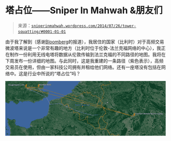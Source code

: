 <!--yml

类别：未分类

日期：2024-05-18 14:20:29

-->

# 塔占位——Sniper In Mahwah &朋友们

> 来源：[`sniperinmahwah.wordpress.com/2014/07/26/tower-squatting/#0001-01-01`](https://sniperinmahwah.wordpress.com/2014/07/26/tower-squatting/#0001-01-01)

由于我了解到（感谢[Bloomberg](http://www.bloomberg.com/news/2014-07-15/wall-street-grabs-nato-towers-in-traders-speed-of-light-quest.html)的报道），我居住的国家（比利时）对于高频交易微波塔来说是一个非常有趣的地方（比利时位于伦敦-法兰克福网络的中心），我正在制作一份利用无线电塔将数据从伦敦传输到法兰克福的不同路径的地图。我将在下周发布一份详细的地图。与此同时，这是我重建的一条路径（紫色表示），高频交易员在使用，但由一家科技公司拥有并租给他们网络。还有一座塔没有包括在网络中。这是行业中所说的“塔占位”吗？

![Capture d’écran 2014-07-26 à 15.24.39](img/b63129b20c3f9f8780d50893d338e4c4.png)
